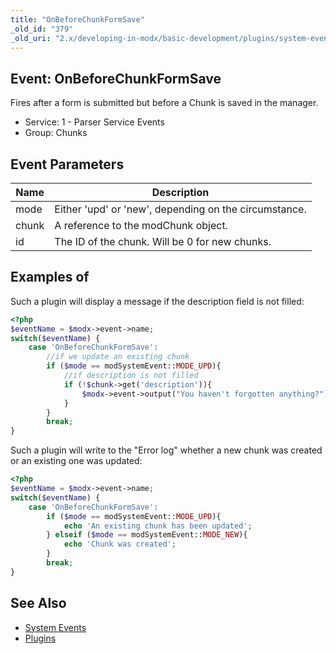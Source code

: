 ```yaml
---
title: "OnBeforeChunkFormSave"
_old_id: "379"
_old_uri: "2.x/developing-in-modx/basic-development/plugins/system-events/onbeforechunkformsave"
---
```


## Event: OnBeforeChunkFormSave

Fires after a form is submitted but before a Chunk is saved in the manager.

- Service: 1 - Parser Service Events
- Group: Chunks

## Event Parameters

| Name  | Description                                           |
| ----- | ----------------------------------------------------- |
| mode  | Either 'upd' or 'new', depending on the circumstance. |
| chunk | A reference to the modChunk object.                   |
| id    | The ID of the chunk. Will be 0 for new chunks.        |

## Examples of

Such a plugin will display a message if the description field is not filled:

```php
<?php
$eventName = $modx->event->name;
switch($eventName) {
    case 'OnBeforeChunkFormSave':
        //if we update an existing chunk
        if ($mode == modSystemEvent::MODE_UPD){
            //if description is not filled
            if (!$chunk->get('description')){
                $modx->event->output("You haven't forgotten anything?");
            }
        }
        break;
}
```
                
Such a plugin will write to the "Error log" whether a new chunk was created or an existing one was updated:

```php
<?php
$eventName = $modx->event->name;
switch($eventName) {
    case 'OnBeforeChunkFormSave':
        if ($mode == modSystemEvent::MODE_UPD){
            echo 'An existing chunk has been updated';
        } elseif ($mode == modSystemEvent::MODE_NEW){
            echo 'Chunk was created';
        }
        break;
}
```

## See Also

- [System Events](extending-modx/plugins/system-events "System Events")
- [Plugins](extending-modx/plugins "Plugins")

